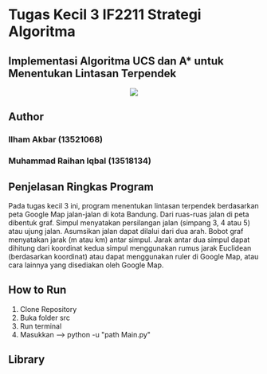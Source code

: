 # Tugas Kecil 3 IF2211 Strategi Algoritma
## Implementasi Algoritma UCS dan A* untuk Menentukan Lintasan Terpendek

<p align="center">
    <img src=https://www.balidev.top/wp-content/uploads/2021/05/cara-menghapus-riwayat-lokasi-google-map.jpg
</p>

## Author
### Ilham Akbar (13521068)
### Muhammad Raihan Iqbal (13518134)

## Penjelasan Ringkas Program
Pada tugas kecil 3 ini, program menentukan lintasan terpendek berdasarkan peta Google Map jalan-jalan di kota Bandung. Dari ruas-ruas jalan di peta dibentuk graf. Simpul menyatakan persilangan jalan (simpang 3, 4 atau 5) atau ujung jalan. Asumsikan jalan dapat dilalui dari dua arah. Bobot graf menyatakan jarak (m atau km) antar simpul. Jarak antar dua simpul dapat dihitung dari koordinat kedua simpul menggunakan rumus jarak Euclidean (berdasarkan koordinat) atau dapat menggunakan ruler di Google Map, atau cara lainnya yang disediakan oleh Google Map.

## How to Run
1. Clone Repository
2. Buka folder src
3. Run terminal 
4. Masukkan --> python -u "path Main.py"

## Library 